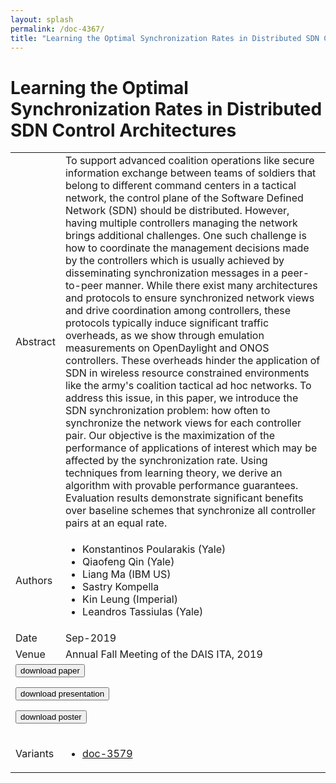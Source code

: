 ```yaml
---
layout: splash
permalink: /doc-4367/
title: "Learning the Optimal Synchronization Rates in Distributed SDN Control Architectures"
---
```


# Learning the Optimal Synchronization Rates in Distributed SDN Control Architectures

<table>
    <tbody>
    <tr>
        <td>Abstract</td>
        <td>To support advanced coalition operations like secure information exchange between teams of soldiers that belong to different command centers in a tactical network, the control plane of the Software Defined Network (SDN) should be distributed. However, having multiple controllers managing the network brings additional challenges. One such challenge is how to coordinate the management decisions made by the controllers which is usually achieved by disseminating synchronization messages in a peer-to-peer manner. While there exist many architectures and protocols to ensure synchronized network views and drive coordination among controllers, these protocols typically induce significant traffic overheads, as we show through emulation measurements on OpenDaylight and ONOS controllers. These overheads hinder the application of SDN in wireless resource constrained environments like the army's coalition tactical ad hoc networks. To address this issue, in this paper, we introduce the SDN synchronization problem: how often to synchronize the network views for each controller pair. Our objective is the maximization of the performance of applications of interest which may be affected by the synchronization rate. Using techniques from learning theory, we derive an algorithm with provable performance guarantees. Evaluation results demonstrate significant benefits over baseline schemes that synchronize all controller pairs at an equal rate.</td>
    </tr>
    <tr>
        <td>Authors</td>
        <td>
            <ul>
                <li>Konstantinos Poularakis (Yale)</li>
                <li>Qiaofeng Qin (Yale)</li>
                <li>Liang Ma (IBM US)</li>
                <li>Sastry Kompella</li>
                <li>Kin Leung (Imperial)</li>
                <li>Leandros Tassiulas (Yale)</li>
            </ul>
        </td>
    </tr>
    <tr>
        <td>Date</td>
        <td>Sep-2019</td>
    </tr>
    <tr>
        <td>Venue</td>
        <td>Annual Fall Meeting of the DAIS ITA, 2019</td>
    </tr>
        <tr>
            <td colspan="2">
                <form method="get" action="https://dais-ita.org/sites/default/files/3956_paper.pdf">
                    <button type="submit">download paper</button>
                </form>
                <form method="get" action="https://dais-ita.org/sites/default/files/3956_slides.pdf">
                    <button type="submit">download presentation</button>
                </form>
                <form method="get" action="https://dais-ita.org/sites/default/files/3956_poster.pdf">
                    <button type="submit">download poster</button>
                </form>
            </td>
        </tr>
        <tr>
            <td>Variants</td>
            <td>
                <ul>
                    <li><a href="\doc-3579\">doc-3579</a></li>
                </ul>
            </td>
        </tr>
    </tbody>
</table>
